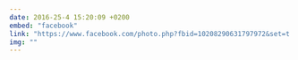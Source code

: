 ```yaml
---
date: 2016-25-4 15:20:09 +0200
embed: "facebook"
link: "https://www.facebook.com/photo.php?fbid=10208290631797972&set=t.100003186531392&type=3&theater"
img: ""
---
```

